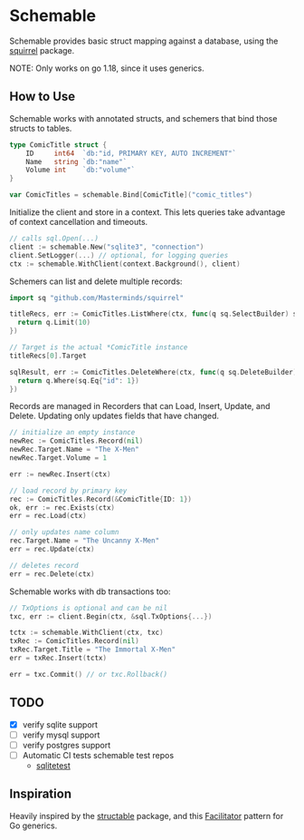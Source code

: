 # Schemable

Schemable provides basic struct mapping against a database, using the
[squirrel][sq] package.

[sq]: https://github.com/Masterminds/squirrel

NOTE: Only works on go 1.18, since it uses generics.

## How to Use

Schemable works with annotated structs, and schemers that bind those structs
to tables.

```go
type ComicTitle struct {
	ID     int64  `db:"id, PRIMARY KEY, AUTO INCREMENT"`
	Name   string `db:"name"`
	Volume int    `db:"volume"`
}

var ComicTitles = schemable.Bind[ComicTitle]("comic_titles")
```

Initialize the client and store in a context. This lets queries take advantage
of context cancellation and timeouts.

```go
// calls sql.Open(...)
client := schemable.New("sqlite3", "connection")
client.SetLogger(...) // optional, for logging queries
ctx := schemable.WithClient(context.Background(), client)
```

Schemers can list and delete multiple records:

```go
import sq "github.com/Masterminds/squirrel"

titleRecs, err := ComicTitles.ListWhere(ctx, func(q sq.SelectBuilder) sq.SelectBuilder {
  return q.Limit(10)
})

// Target is the actual *ComicTitle instance
titleRecs[0].Target

sqlResult, err := ComicTitles.DeleteWhere(ctx, func(q sq.DeleteBuilder) sq.DeleteBuilder {
  return q.Where(sq.Eq{"id": 1})
})
```

Records are managed in Recorders that can Load, Insert, Update, and Delete.
Updating only updates fields that have changed.

```go
// initialize an empty instance
newRec := ComicTitles.Record(nil)
newRec.Target.Name = "The X-Men"
newRec.Target.Volume = 1

err := newRec.Insert(ctx)

// load record by primary key
rec := ComicTitles.Record(&ComicTitle{ID: 1})
ok, err := rec.Exists(ctx)
err = rec.Load(ctx)

// only updates name column
rec.Target.Name = "The Uncanny X-Men"
err = rec.Update(ctx)

// deletes record
err = rec.Delete(ctx)
```

Schemable works with db transactions too:

```go
// TxOptions is optional and can be nil
txc, err := client.Begin(ctx, &sql.TxOptions{...})

tctx := schemable.WithClient(ctx, txc)
txRec := ComicTitles.Record(nil)
txRec.Target.Title = "The Immortal X-Men"
err = txRec.Insert(tctx)

err = txc.Commit() // or txc.Rollback()
```

## TODO

- [x] verify sqlite support
- [ ] verify mysql support
- [ ] verify postgres support
- [ ] Automatic CI tests schemable test repos
  - [sqlitetest](https://github.com/refractionist/schemable_sqlitetest)

## Inspiration

Heavily inspired by the [structable][st] package, and this [Facilitator][f]
pattern for Go generics.

[st]: https://github.com/Masterminds/structable
[f]: https://rakyll.org/generics-facilititators